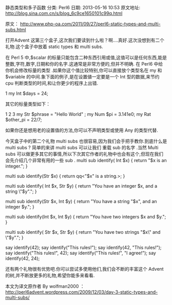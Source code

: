 静态类型和多子函数
分类: Perl6
日期: 2013-05-16 10:53
原文地址: http://blog.sina.com.cn/s/blog_6c9ce1650101c99q.html


原文： http://www.php-oa.com/2011/09/27/perl6-static-types-and-multi-subs.html

打开Advent 这第三个盒子,这次我们要读到什么啦？啊….真好.这次没想到有二个礼物.这个盒子中放着 static types 和 multi subs.

在 Perl 5 中,$scalar 的标量只能包含二种东西引用或值,这值可以是任何东西,能是整数,字符,数字,日期和你的名字.这通常是非常方便的,但并不明确.
在 Perl6 中给你机会修改标量的类型 .如果你这个值比较特别,你可以直接放个类型名在 my 和 $variable 的中间.象下面的例子,是在设置値一定要是一个 Int 型的数据,来节约 cpu 判断类型的时间,和让你更少的程序上出错.

 1
 my Int $days = 24;


其它的标量类型如下：

 1
 2
 3
 my Str $phrase = "Hello World" ;
 my Num $pi = 3.141e0;
 my Rat $other_pi = 22/7;


如果你还是想用老的设置值的方法,你可以不声明类型或使用 Any 的类型代替.
 

今天盒子中的第二个礼物 multi subs 也很容易,因为我们会手把手教你.到底什么是 multi subs ? 简单的来讲 multi subs 可以让我们 重载 sub 的名字 .当然 Multi subs 可以做更多其它的事情,所以下次其它作者的礼物中也会有这个,但现在我们会先介绍几个非常有用的一些 sub .
multi sub identify( Int $x) {
    return "$x is an integer.";
}
 
multi sub identify(Str $x) {
     return qq<"$x" is a string.>;
}
 
multi sub identify( Int $x, Str $y) {
     return "You have an integer $x, and a string \"$y\".";
}
 
multi sub identify(Str $x, Int $y) {
    return "You have a string \"$x\", and an integer $y.";
}
 
multi sub identify(Int $x, Int $y) {
     return "You have two integers $x and $y.";
}
 
multi sub identify( Str $x, Str $y) {
    return "You have two strings \"$x\" and \"$y\".";
}
 
say identify(42);
say identify("This rules!");
say identify(42, "This rules!");
say identify("This rules!", 42);
say identify("This rules!", "I agree!");
say identify(42, 24);

还有两个礼物很有优势吧.你可以尝试多使用他们,我们会不断的丰富这个 Advent 的树,并不断放更多的礼物,希望你能多来看看.

本文为译文原作者 By wolfman2000 ： http://perl6advent.wordpress.com/2009/12/03/day-3-static-types-and-multi-subs/

